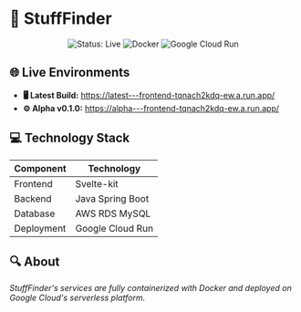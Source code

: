 # 🚀 StuffFinder

<div align="center">
  <img src="https://img.shields.io/badge/status-live-brightgreen" alt="Status: Live">
  <img src="https://img.shields.io/badge/docker-containerized-blue" alt="Docker">
  <img src="https://img.shields.io/badge/cloud-GCP_Run-4285F4" alt="Google Cloud Run">
</div>

## 🌐 Live Environments
- **🖥️ Latest Build:** https://latest---frontend-tqnach2kdq-ew.a.run.app/
- **⚙️ Alpha v0.1.0:** https://alpha---frontend-tqnach2kdq-ew.a.run.app/

## 💻 Technology Stack
| Component | Technology |
|-----------|------------|
| Frontend | Svelte-kit |
| Backend | Java Spring Boot |
| Database | AWS RDS MySQL |
| Deployment | Google Cloud Run |

## 🔍 About
*StuffFinder's services are fully containerized with Docker and deployed on Google Cloud's serverless platform.*

